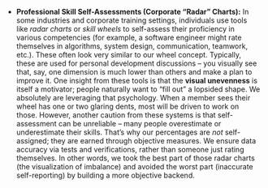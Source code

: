 - **Professional Skill Self-Assessments (Corporate “Radar” Charts):** In some industries and corporate training settings, individuals use tools like _radar charts_ or _skill wheels_ to self-assess their proficiency in various competencies (for example, a software engineer might rate themselves in algorithms, system design, communication, teamwork, etc.). These often look very similar to our wheel concept. Typically, these are used for personal development discussions – you visually see that, say, one dimension is much lower than others and make a plan to improve it. One insight from these tools is that the **visual unevenness** is itself a motivator; people naturally want to “fill out” a lopsided shape. We absolutely are leveraging that psychology. When a member sees their wheel has one or two glaring dents, most will be driven to work on those. However, another caution from these systems is that self-assessment can be unreliable – many people overestimate or underestimate their skills. That’s why our percentages are _not_ self-assigned; they are earned through objective measures. We ensure data accuracy via tests and verifications, rather than someone just rating themselves. In other words, we took the best part of those radar charts (the visualization of imbalance) and avoided the worst part (inaccurate self-reporting) by building a more objective backend.
